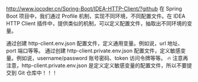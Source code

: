 <http://www.iocoder.cn/Spring-Boot/IDEA-HTTP-Client/?github>
在 Spring Boot 项目中，我们通过 Profile 机制，实现不同环境，不同配置文件。在 IDEA HTTP Client 插件中，提供类似的机制，可以定义配置文件，抽取出不同环境的变量。

通过创建 http-client.env.json 配置文件，定义通用变量。例如说，url 地址、port 端口等等。
通过创建 http-client.private.env.json 配置文件，定义敏感变量。例如说，username/password 账号密码、token 访问令牌等等。
🔥 注意再注意，http-client.private.env.json 是定义定义敏感变量的配置文件，所以不要提交到 Git 仓库中！！！
